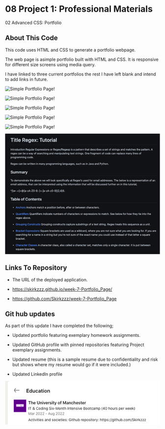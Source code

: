 # 08 Project 1: Professional Materials

02 Advanced CSS: Portfolio

## About This Code

This code uses HTML and CSS to generate a portfolio webpage.

The web page is asimple portfolio built with HTML and CSS. It is responsive for different size screens using media query.

I have linked to three current portfolios the rest I have left blank and intend to add links in future.

![Simple Portfolio Page!](./assets/img//assets/img/Portfolio1PortfolioWebsite.png)

![Simple Portfolio Page!](./assets/img//assets/img/Portfolio2RealWorldNews.png)

![Simple Portfolio Page!](./assets/img//assets/img/portfoli3HighScores.png)

![Simple Portfolio Page!](./assets/img//assets/img/4WorkDayScheduler.png)

![Simple Portfolio Page!](./assets/img//assets/img/5WeatherMap.png)

![Simple Portfolio Page!](/assets/img/6RegexPortfolio.png)

## Links To Repository

- The URL of the deployed application.

- https://skirkzzz.github.io/week-7-Portfolio_Page/
- https://github.com/Skirkzzz/week-7-Portfolio_Page

## Git hub updates

As part of this update I have completed the following;

- Updated portfolio featuring exemplary homework assignments.

- Updated GitHub profile with pinned repositories featuring Project exemplary assignments.

- Updated resume (this is a sample resume due to confidentiality and risk but shows where my resume would go if it were included.)

- Updated LinkedIn profile

![Simple Portfolio Page!](/assets/img/RepositoryinLinkedin.png)
